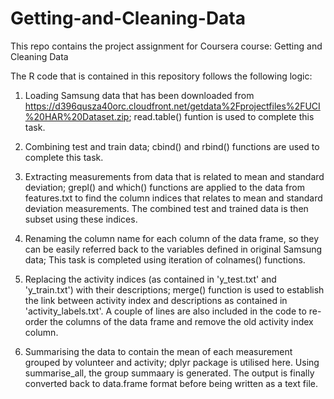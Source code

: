# Getting-and-Cleaning-Data
This repo contains the project assignment for Coursera course: Getting and Cleaning Data

The R code that is contained in this repository follows the following logic:

1) Loading Samsung data that has been downloaded from   https://d396qusza40orc.cloudfront.net/getdata%2Fprojectfiles%2FUCI%20HAR%20Dataset.zip; read.table() funtion is used to complete this task.

2) Combining test and train data; cbind() and rbind() functions are used to complete this task.

3) Extracting measurements from data that is related to mean and standard deviation; grepl() and which() functions are applied to the data from features.txt to find the column indices that relates to mean and standard deviation measurements. The combined test and trained data is then subset using these indices. 

4) Renaming the column name for each column of the data frame, so they can be easily referred back to the variables defined in original Samsung data; This task is completed using iteration of colnames() functions.

5) Replacing the activity indices (as contained in 'y_test.txt' and 'y_train.txt') with their descriptions; merge() function is used to establish the link between activity index and descriptions as contained in 'activity_labels.txt'. A couple of lines are also included in the code to re-order the columns of the data frame and remove the old activity index column.

6) Summarising the data to contain the mean of each measurement grouped by volunteer and activity; dplyr package is utilised here. Using summarise_all, the group summaary is generated. The output is finally converted back to data.frame format before being written as a text file.
